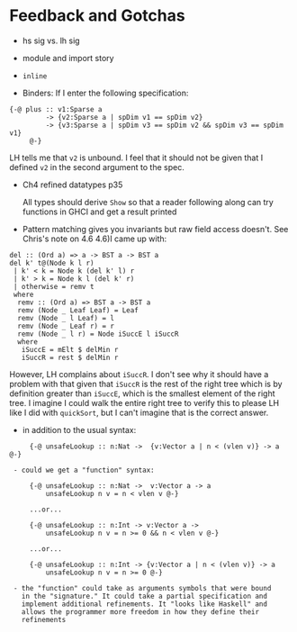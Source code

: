 # Feedback and Gotchas

- hs sig vs. lh sig
- module and import story
- `inline`

- Binders: If I enter the following specification:
```
{-@ plus :: v1:Sparse a
         -> {v2:Sparse a | spDim v1 == spDim v2}
         -> {v3:Sparse a | spDim v3 == spDim v2 && spDim v3 == spDim v1}
     @-}
```
LH tells me that `v2` is unbound. I feel that it should not be given that I defined `v2` in the second argument to the spec.

* Ch4 refined datatypes p35

  All types should derive `Show` so that a reader following along can try functions in GHCI and get a result printed

* Pattern matching gives you invariants but raw field access doesn't. See Chris's note on 4.6
4.6)I came up with:
```
del :: (Ord a) => a -> BST a -> BST a
del k' t@(Node k l r)
 | k' < k = Node k (del k' l) r
 | k' > k = Node k l (del k' r)
 | otherwise = remv t
 where
  remv :: (Ord a) => BST a -> BST a
  remv (Node _ Leaf Leaf) = Leaf
  remv (Node _ l Leaf) = l
  remv (Node _ Leaf r) = r
  remv (Node _ l r) = Node iSuccE l iSuccR
  where
   iSuccE = mElt $ delMin r
   iSuccR = rest $ delMin r
```
However, LH complains about `iSuccR`. I don't
see why it should have a problem with that
given that `iSuccR` is the rest of the right
tree which is by definition greater than
`iSuccE`, which is the smallest element of the
right tree. I imagine I could walk the entire
right tree to verify this to please LH like I
did with `quickSort`, but I can't imagine that
is the correct answer.


 - in addition to the usual syntax:
```
     {-@ unsafeLookup :: n:Nat ->  {v:Vector a | n < (vlen v)} -> a @-}
```
     - could we get a "function" syntax:
```
     {-@ unsafeLookup :: n:Nat ->  v:Vector a -> a
         unsafeLookup n v = n < vlen v @-}
```
         ...or...
```
     {-@ unsafeLookup :: n:Int -> v:Vector a ->
         unsafeLookup n v = n >= 0 && n < vlen v @-}
```
         ...or...
```
     {-@ unsafeLookup :: n:Int -> {v:Vector a | n < (vlen v)} -> a
         unsafeLookup n v = n >= 0 @-}
```
     - the "function" could take as arguments symbols that were bound
       in the "signature." It could take a partial specification and
       implement additional refinements. It "looks like Haskell" and
       allows the programmer more freedom in how they define their
       refinements
